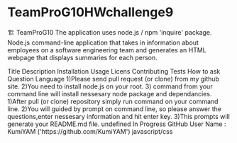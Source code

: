 # TeamProG10HWchallenge9
🏗️ TeamProG10
<Description>
The application uses node.js / npm 'inquire' package.
Node.js command-line application that takes in information about employees on a software engineering team and generates an HTML webpage that displays summaries for each person. 

<Table of Contents>
Title
Description
Installation
Usage
Licens
Contributing
Tests
How to ask Question
Language



<Installation>
1)Please send pull request (or clone) from my github site. 2)You need to install node.js on your root. 3) command from your command line will install nessesary node package and dependancies.

<Usage>
1)After pull (or clone) repository simply run command on your command line. 
2)You will guided by prompt on command line, so please answer the questions,enter nessesary information and hit enter key. 
3)This prompts will generate your README.md file.

<License>

<Contributing>
undefined

<Tests>
In Progress

<How to ask questions>
GitHub User Name : KumiYAM ('https://github.com/KumiYAM')

<Language>
javascript/css